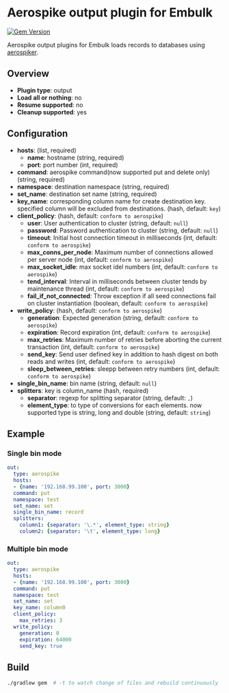 # Aerospike output plugin for Embulk

[![Gem Version](https://badge.fury.io/rb/embulk-output-aerospike.svg)](https://badge.fury.io/rb/embulk-output-aerospike)

Aerospike output plugins for Embulk loads records to databases using [aerospiker](https://github.com/tkrs/aerospiker).

## Overview

* **Plugin type**: output
* **Load all or nothing**: no
* **Resume supported**: no
* **Cleanup supported**: yes

## Configuration

- **hosts**: (list, required)
  - **name**: hostname (string, required)
  - **port**: port number (int, required)
- **command**: aerospike command(now supported put and delete only) (string, required)
- **namespace**: destination namespace (string, required)
- **set_name**: destination set name (string, required)
- **key_name**: corresponding column name for create destination key. specified column will be excluded from destinations. (hash, default: `key`)
- **client_policy**: (hash, default: `conform to aerospike`)
  - **user**: User authentication to cluster (string, default: `null`)
  - **password**: Password authentication to cluster (string, default: `null`)
  - **timeout**: Initial host connection timeout in milliseconds (int, default: `conform to aerospike`)
  - **max_conns_per_node**: Maximum number of connections allowed per server node (int, default: `conform to aerospike`)
  - **max_socket_idle**: max socket idel numbers (int, default: `conform to aerospike`)
  - **tend_interval**: Interval in milliseconds between cluster tends by maintenance thread (int, default: `conform to aerospike`)
  - **fail_if_not_connected**: Throw exception if all seed connections fail on cluster instantiation (boolean, default: `conform to aerospike`)
- **write_policy**: (hash, default: `conform to aerospike`)
  - **generation**: Expected generation (string, default: `conform to aerospike`)
  - **expiration**: Record expiration (int, default: `conform to aerospike`)
  - **max_retries**: Maximum number of retries before aborting the current transaction (int, default: `conform to aerospike`)
  - **send_key**: Send user defined key in addition to hash digest on both reads and writes (int, default: `conform to aerospike`)
  - **sleep_between_retries**: sleepp between retry numbers (int, default: `conform to aerospike`)
- **single_bin_name**: bin name (string, default: `null`)
- **splitters**: key is column_name (hash, required)
  - **separator**: regexp for splitting separator (string, default: `,`)
  - **element_type**: to type of conversions for each elements. now supported type is string, long and double (string, default: `string`)

## Example

### Single bin mode

```yaml
out:
  type: aerospike
  hosts:
  - {name: '192.168.99.100', port: 3000}
  command: put
  namespace: test
  set_name: set
  single_bin_name: record
  splitters:
    column1: {separator: '\.*', element_type: string}
    column2: {separator: '\t', element_type: long}

```

### Multiple bin mode

```yaml
out:
  type: aerospike
  hosts:
  - {name: '192.168.99.100', port: 3000}
  command: put
  namespace: test
  set_name: set
  key_name: column0
  client_policy:
    max_retries: 3
  write_policy:
    generation: 0
    expiration: 64000
    send_key: true
```



## Build

```sh
./gradlew gem  # -t to watch change of files and rebuild continuously
```
